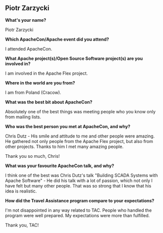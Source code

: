 ## Piotr Zarzycki ##

**What's your name?**

Piotr Zarzycki

**Which ApacheCon/Apache event did you attend?**

I attended ApacheCon.

**What Apache project(s)/Open Source Software project(s) are you involved in?**

I am involved in the Apache Flex project.

**Where in the world are you from?**

I am from Poland (Cracow).


**What was the best bit about ApacheCon?**

Absolutely one of the best things was meeting people who you know only from
mailing lists.

**Who was the best person you met at ApacheCon, and why?**

Chris Dutz - His smile and attitude to me and other people were amazing. He
gathered not only people from the Apache Flex project, but also from other
projects. Thanks to him I met many amazing people.

Thank you so much, Chris!

**What was your favourite ApacheCon talk, and why?**

I think one of the best was Chris Dutz's talk "Building SCADA Systems with
Apache Software" - He did his talk with a lot of passion, which not only I
have felt but many other people. That was so strong that I know that his
idea is realistic.

**How did the Travel Assistance program compare to your expectations?**

I'm not disappointed in any way related to TAC. People who handled the
program were well prepared. My expectations were more than fulfilled.

Thank you, TAC!
